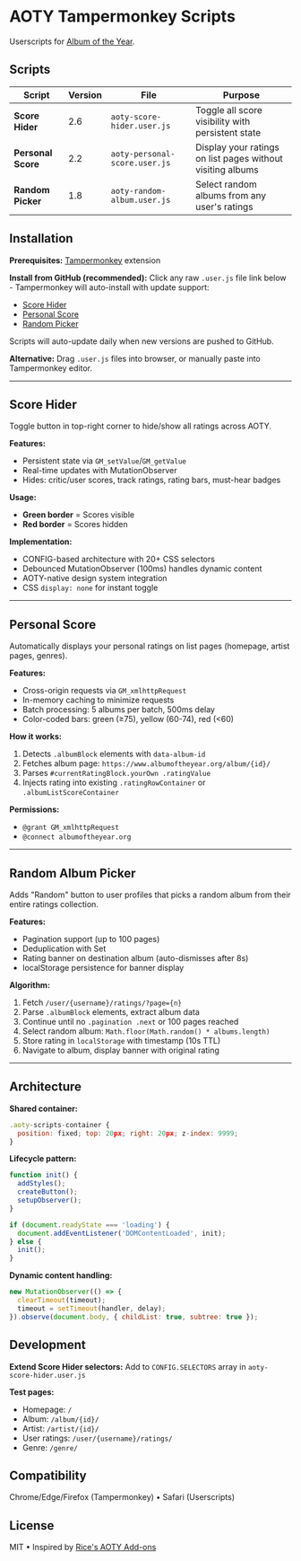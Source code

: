 # AOTY Tampermonkey Scripts

Userscripts for [Album of the Year](https://www.albumoftheyear.org/).

## Scripts

| Script | Version | File | Purpose |
|--------|---------|------|---------|
| **Score Hider** | 2.6 | `aoty-score-hider.user.js` | Toggle all score visibility with persistent state |
| **Personal Score** | 2.2 | `aoty-personal-score.user.js` | Display your ratings on list pages without visiting albums |
| **Random Picker** | 1.8 | `aoty-random-album.user.js` | Select random albums from any user's ratings |

## Installation

**Prerequisites:** [Tampermonkey](https://www.tampermonkey.net/) extension

**Install from GitHub (recommended):**
Click any raw `.user.js` file link below - Tampermonkey will auto-install with update support:
- [Score Hider](https://raw.githubusercontent.com/KazeTachinuu/aoty-tampermonkey/master/aoty-score-hider.user.js)
- [Personal Score](https://raw.githubusercontent.com/KazeTachinuu/aoty-tampermonkey/master/aoty-personal-score.user.js)
- [Random Picker](https://raw.githubusercontent.com/KazeTachinuu/aoty-tampermonkey/master/aoty-random-album.user.js)

Scripts will auto-update daily when new versions are pushed to GitHub.

**Alternative:** Drag `.user.js` files into browser, or manually paste into Tampermonkey editor.

---

## Score Hider

Toggle button in top-right corner to hide/show all ratings across AOTY.

**Features:**
- Persistent state via `GM_setValue`/`GM_getValue`
- Real-time updates with MutationObserver
- Hides: critic/user scores, track ratings, rating bars, must-hear badges

**Usage:**
- **Green border** = Scores visible
- **Red border** = Scores hidden

**Implementation:**
- CONFIG-based architecture with 20+ CSS selectors
- Debounced MutationObserver (100ms) handles dynamic content
- AOTY-native design system integration
- CSS `display: none` for instant toggle

---

## Personal Score

Automatically displays your personal ratings on list pages (homepage, artist pages, genres).

**Features:**
- Cross-origin requests via `GM_xmlhttpRequest`
- In-memory caching to minimize requests
- Batch processing: 5 albums per batch, 500ms delay
- Color-coded bars: green (≥75), yellow (60-74), red (<60)

**How it works:**
1. Detects `.albumBlock` elements with `data-album-id`
2. Fetches album page: `https://www.albumoftheyear.org/album/{id}/`
3. Parses `#currentRatingBlock.yourOwn .ratingValue`
4. Injects rating into existing `.ratingRowContainer` or `.albumListScoreContainer`

**Permissions:**
- `@grant GM_xmlhttpRequest`
- `@connect albumoftheyear.org`

---

## Random Album Picker

Adds "Random" button to user profiles that picks a random album from their entire ratings collection.

**Features:**
- Pagination support (up to 100 pages)
- Deduplication with Set
- Rating banner on destination album (auto-dismisses after 8s)
- localStorage persistence for banner display

**Algorithm:**
1. Fetch `/user/{username}/ratings/?page={n}`
2. Parse `.albumBlock` elements, extract album data
3. Continue until no `.pagination .next` or 100 pages reached
4. Select random album: `Math.floor(Math.random() * albums.length)`
5. Store rating in `localStorage` with timestamp (10s TTL)
6. Navigate to album, display banner with original rating

---

## Architecture

**Shared container:**
```javascript
.aoty-scripts-container {
  position: fixed; top: 20px; right: 20px; z-index: 9999;
}
```

**Lifecycle pattern:**
```javascript
function init() {
  addStyles();
  createButton();
  setupObserver();
}

if (document.readyState === 'loading') {
  document.addEventListener('DOMContentLoaded', init);
} else {
  init();
}
```

**Dynamic content handling:**
```javascript
new MutationObserver(() => {
  clearTimeout(timeout);
  timeout = setTimeout(handler, delay);
}).observe(document.body, { childList: true, subtree: true });
```

## Development

**Extend Score Hider selectors:**
Add to `CONFIG.SELECTORS` array in `aoty-score-hider.user.js`

**Test pages:**
- Homepage: `/`
- Album: `/album/{id}/`
- Artist: `/artist/{id}/`
- User ratings: `/user/{username}/ratings/`
- Genre: `/genre/`

## Compatibility

Chrome/Edge/Firefox (Tampermonkey) • Safari (Userscripts)

## License

MIT • Inspired by [Rice's AOTY Add-ons](https://greasyfork.org/en/scripts/462348-rice-s-aoty-add-ons)
